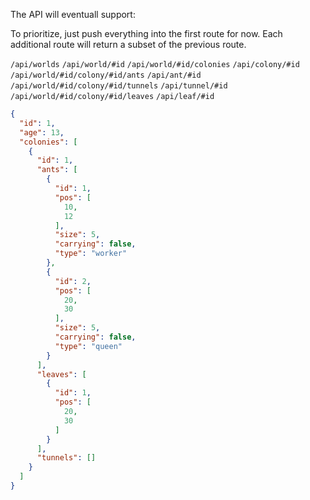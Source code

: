 The API will eventuall support:

To prioritize, just push everything into the first route for now.
Each additional route will return a subset of the previous route.

`/api/worlds`
`/api/world/#id`
`/api/world/#id/colonies`
`/api/colony/#id`
`/api/world/#id/colony/#id/ants`
`/api/ant/#id`
`/api/world/#id/colony/#id/tunnels`
`/api/tunnel/#id`
`/api/world/#id/colony/#id/leaves`
`/api/leaf/#id`

```JSON
{
  "id": 1,
  "age": 13,
  "colonies": [
    {
      "id": 1,
      "ants": [
        {
          "id": 1,
          "pos": [
            10,
            12
          ],
          "size": 5,
          "carrying": false,
          "type": "worker"
        },
        {
          "id": 2,
          "pos": [
            20,
            30
          ],
          "size": 5,
          "carrying": false,
          "type": "queen"
        }
      ],
      "leaves": [
        {
          "id": 1,
          "pos": [
            20,
            30
          ]
        }
      ],
      "tunnels": []
    }
  ]
}
```
